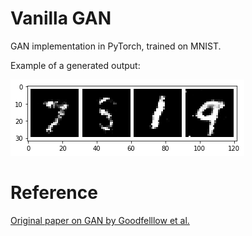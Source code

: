 # Vanilla GAN
GAN implementation in PyTorch, trained on MNIST.

Example of a generated output:

![Output example](example_output.png "Output example")

# Reference

[Original paper on GAN by Goodfelllow et al.](https://arxiv.org/abs/1406.2661)
